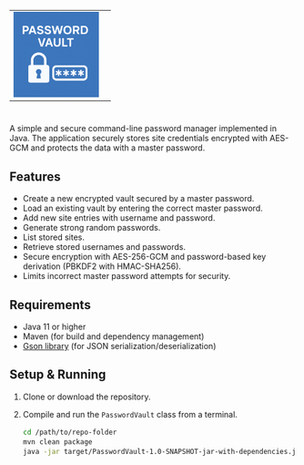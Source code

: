 <div align="center">

<table>
  <tr>
    <td>
      <img src="Password Vault.png" alt="Password Vault" height="150" />
    </td>
    <td style="vertical-align: middle;">
      <h2 style="font-size: 0em; margin: 0;">Password Vault</h2>
    </td>
  </tr>
</table>

</div>

# 

A simple and secure command-line password manager implemented in Java. The application securely stores site credentials encrypted with AES-GCM and protects the data with a master password.

## Features

- Create a new encrypted vault secured by a master password.
- Load an existing vault by entering the correct master password.
- Add new site entries with username and password.
- Generate strong random passwords.
- List stored sites.
- Retrieve stored usernames and passwords.
- Secure encryption with AES-256-GCM and password-based key derivation (PBKDF2 with HMAC-SHA256).
- Limits incorrect master password attempts for security.

## Requirements

- Java 11 or higher
- Maven (for build and dependency management)
- [Gson library](https://github.com/google/gson) (for JSON serialization/deserialization)

## Setup & Running

1. Clone or download the repository.

2. Compile and run the `PasswordVault` class from a terminal.

   ```bash
   cd /path/to/repo-folder
   mvn clean package
   java -jar target/PasswordVault-1.0-SNAPSHOT-jar-with-dependencies.jar

